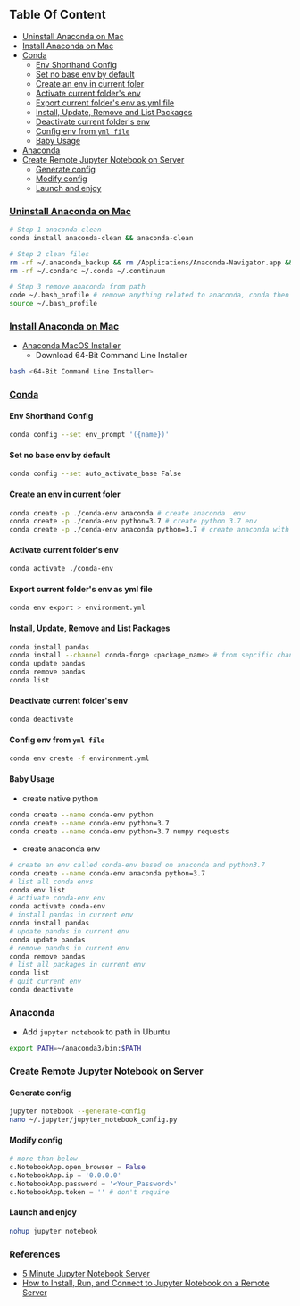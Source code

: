 <!-- START doctoc generated TOC please keep comment here to allow auto update -->
<!-- DON'T EDIT THIS SECTION, INSTEAD RE-RUN doctoc TO UPDATE -->
## Table Of Content

- [Uninstall Anaconda on Mac](#uninstall-anaconda-on-mac)
- [Install Anaconda on Mac](#install-anaconda-on-mac)
- [Conda](#conda)
  - [Env Shorthand Config](#env-shorthand-config)
  - [Set no base env by default](#set-no-base-env-by-default)
  - [Create an env in current foler](#create-an-env-in-current-foler)
  - [Activate current folder's env](#activate-current-folders-env)
  - [Export current folder's env as yml file](#export-current-folders-env-as-yml-file)
  - [Install, Update, Remove and List Packages](#install-update-remove-and-list-packages)
  - [Deactivate current folder's env](#deactivate-current-folders-env)
  - [Config env from `yml file`](#config-env-from-yml-file)
  - [Baby Usage](#baby-usage)
- [Anaconda](#anaconda)
- [Create Remote Jupyter Notebook on Server](#create-remote-jupyter-notebook-on-server)
  - [Generate config](#generate-config)
  - [Modify config](#modify-config)
  - [Launch and enjoy](#launch-and-enjoy)

<!-- END doctoc generated TOC please keep comment here to allow auto update -->

### [Uninstall Anaconda on Mac](https://www.jianshu.com/p/8747a347ea8b)
```sh
# Step 1 anaconda clean
conda install anaconda-clean && anaconda-clean

# Step 2 clean files
rm -rf ~/.anaconda_backup && rm /Applications/Anaconda-Navigator.app && rm -rf ~/anaconda
rm -rf ~/.condarc ~/.conda ~/.continuum

# Step 3 remove anaconda from path
code ~/.bash_profile # remove anything related to anaconda, conda then save
source ~/.bash_profile
```

### [Install Anaconda on Mac](https://docs.anaconda.com/anaconda/install/mac-os/)
- [Anaconda MacOS Installer](https://www.anaconda.com/distribution/#download-section)
  - Download 64-Bit Command Line Installer
```sh
bash <64-Bit Command Line Installer>
```

### [Conda](https://towardsdatascience.com/a-guide-to-conda-environments-bc6180fc533)
#### Env Shorthand Config
```sh
conda config --set env_prompt '({name})'
```

#### Set no base env by default
```sh
conda config --set auto_activate_base False
```

#### Create an env in current foler
```sh
conda create -p ./conda-env anaconda # create anaconda  env
conda create -p ./conda-env python=3.7 # create python 3.7 env
conda create -p ./conda-env anaconda python=3.7 # create anaconda with python 3.7
```


#### Activate current folder's env
```sh
conda activate ./conda-env
```

#### Export current folder's env as yml file
```sh
conda env export > environment.yml
```

#### Install, Update, Remove and List Packages
```sh
conda install pandas
conda install --channel conda-forge <package_name> # from sepcific channel
conda update pandas
conda remove pandas
conda list
```

#### Deactivate current folder's env
```sh
conda deactivate
```

#### Config env from `yml file`
```sh
conda env create -f environment.yml
```


#### Baby Usage
- create native python
```sh
conda create --name conda-env python
conda create --name conda-env python=3.7
conda create --name conda-env python=3.7 numpy requests
```
- create anaconda env
```sh
# create an env called conda-env based on anaconda and python3.7
conda create --name conda-env anaconda python=3.7
# list all conda envs
conda env list
# activate conda-env env
conda activate conda-env
# install pandas in current env
conda install pandas
# update pandas in current env
conda update pandas
# remove pandas in current env
conda remove pandas
# list all packages in current env
conda list
# quit current env
conda deactivate
```

### Anaconda
- Add `jupyter notebook` to path in Ubuntu
```sh
export PATH=~/anaconda3/bin:$PATH
```

### Create Remote Jupyter Notebook on Server
#### Generate config
```sh
jupyter notebook --generate-config
nano ~/.jupyter/jupyter_notebook_config.py
```
#### Modify config
```python
# more than below
c.NotebookApp.open_browser = False
c.NotebookApp.ip = '0.0.0.0'
c.NotebookApp.password = '<Your_Password>'
c.NotebookApp.token = '' # don't require
```
#### Launch and enjoy
```sh
nohup jupyter notebook
```

### References
- [5 Minute Jupyter Notebook Server](https://lerner.co.il/2017/02/01/five-minute-guide-setting-jupyter-notebook-server/)
- [How to Install, Run, and Connect to Jupyter Notebook on a Remote Server](https://www.digitalocean.com/community/tutorials/how-to-install-run-connect-to-jupyter-notebook-on-remote-server)
